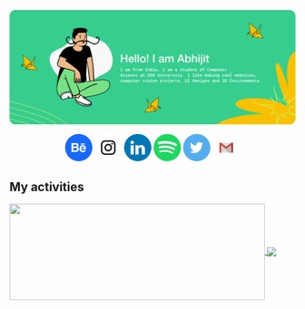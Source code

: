 <p align="center">
  <img width="auto" src="hd.png" alt="Data">
</p>

<p align="center">
  <a href="https://www.behance.net/abhijitroutdotdev" target="_blank"><img width="auto" src="/icons/Behance.png" alt="Behance"></a>
  <a href="https://www.instagram.com/abhijitrout.dev" target="_blank"><img width="auto" src="/icons/Instagram.png" alt="Insta"></a>
  <a href="https://www.linkedin.com/in/oyeabhijit" target="_blank"><img width="auto" src="/icons/LinkedIN.png" alt="Linkedin"></a>
  <a href="https://open.spotify.com/user/31bprmf7kj6kkwpcwan2bbwa2bn4?si=e4716ea049694b1f" target="_blank"><img width="auto" src="/icons/Spotify.png" alt="Spotify"></a>
  <a href="https://www.twitter.com/oyeabhijit" target="_blank"><img width="auto" src="/icons/Twitter.png" alt="Twitter"></a>
  <a href="mailto:abhijitrout.dev@gmail.com" target="_blank"><img width="auto" src="/icons/Gmail.png" alt="Mail"></a>  
</p>

## My activities

<a href="https://github.com/oyeabhijit/github-readme-stats">
  <img width=450 height=170 align="center" src="https://github-readme-stats.vercel.app/api?username=oyeabhijit&theme=midnight-purple&show_icons=true&bg_color=0D1117&hide_border=true" />
</a>
<a href="https://github.com/oyeabhijit/github-readme-stats">
  <img align="center" src="https://github-readme-stats.vercel.app/api/top-langs/?username=oyeabhijit&theme=midnight-purple&layout=compact&bg_color=0D1117&hide_border=true" />
</a>

